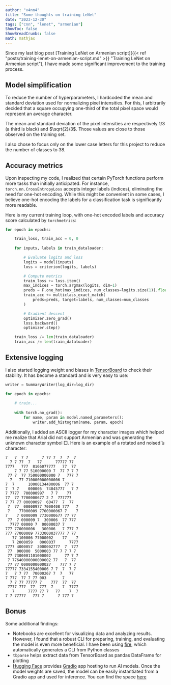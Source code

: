 ```yaml
---
author: "v4nn4"
title: "Some thoughts on training LeNet"
date: "2023-12-30"
tags: ["cnn", "lenet", "armenian"]
ShowToc: false
ShowBreadCrumbs: false
math: mathjax
---
```


Since my last blog post [Training LeNet on Armenian script]({{< ref "posts/training-lenet-on-armenian-script.md" >}} "Training LeNet on Armenian script"), I have made some significant improvement to the training process.

## Model simplification

To reduce the number of hyperparameters, I hardcoded the mean and standard deviation used for normalizing pixel intensities. For this, I arbitrarily decided that a square occupying one-third of the total pixel space would represent an average character.

The mean and standard deviation of the pixel intensities are respectively $1/3$ (a third is black) and $\sqrt{2}/3$. Those values are close to those observed on the training set.

I also chose to focus only on the lower case letters for this project to reduce the number of classes to 38.

## Accuracy metrics

Upon inspecting my code, I realized that certain PyTorch functions perform more tasks than initially anticipated. For instance, `torch.nn.CrossEntropyLoss` accepts integer labels (indices), eliminating the need for one-hot encoding. While this might be convenient in some cases, I believe one-hot encoding the labels for a classification task is significantly more readable.

Here is my current training loop, with one-hot encoded labels and accuracy score calculated by `torchmetrics`:

```python
for epoch in epochs:

    train_loss, train_acc = 0, 0
    
    for inputs, labels in train_dataloader:

        # Evaluate logits and loss
        logits = model(inputs)
        loss = criterion(logits, labels)

        # Compute metrics
        train_loss += loss.item()
        max_indices = torch.argmax(logits, dim=1)
        preds = F.one_hot(max_indices, num_classes=logits.size(1)).float()
        train_acc += multiclass_exact_match(
            preds=preds, target=labels, num_classes=num_classes
        )

        # Gradient descent
        optimizer.zero_grad()
        loss.backward()
        optimizer.step()

    train_loss /= len(train_dataloader)
    train_acc /= len(train_dataloader)
```

## Extensive logging

I also started logging weight and biases in [TensorBoard](https://www.tensorflow.org/tensorboard) to check their stability. It has become a standard and is very easy to use:

```python
writer = SummaryWriter(log_dir=log_dir)

for epoch in epochs:
    
    # train...
    
    with torch.no_grad():
        for name, param in model.named_parameters():
            writer.add_histogram(name, param, epoch)
```

Additionally, I added an ASCII logger for my character images which helped me realize that Arial did not support Armenian and was generating the unknown character symbol □. Here is an example of a rotated and noised ն character:

```verbatim
7   7  7 7      7 77 7  7  7  7 
  7 7 77  7   77      77777 77  
7777   777  8166077777   77  77 
    7 7 77 510000000 7  77 7 7 7
 77 7  77 750000000000 7   777 7
  7   77 710000000000006 7      
7  7      10000134400006  77 7  
7  7 7    000005  74045777   7 7
7 7777  700000997   7 7    77   
77  77 7700000677 2 7  777777   
7 77 77 00000097  60477  7  77  
 7  77  00000977 7000408 777   7
 7    77000009 7700000067 7    7
7    7 0000009 7730000677 77 77 
 77  7 000009 7  300006  77 777 
  7777 00000 7  00000037 7      
777 770000006   300006   7 777 7
777 77000009 7733000037777 7 77 
   77 100006 77000002    77    7
   7 2000059   0000037      7777
7777 4000057  3000002777  7  777
 77  000000  5000003 77 7 7 7 7 
 77 7300001101000002      77 7 7
 7 77640000000000002 77   7  77 
 77 77 0000000000027    777 7 7 
77777 7334155400006 7 7  7  7 7 
7   7 7 77  70000267 7  7   77  
7 777  77 7 77 003       7      
  7 7 77 77777 7    777  77  77 
 7777 777  77  777  7    7  7777
   7      7777 77 7   77    7  7
7 7 77777   777 7      7 777 7    
```

## Bonus

Some additional findings:

- Notebooks are excellent for visualizing data and analyzing results. However, I found that a robust CLI for preparing, training, and evaluating the model is even more beneficial. I have been using [fire](https://github.com/google/python-fire), which automatically generates a CLI from Python classes
- `tbparse` helps extract data from TensorBoard as pandas DataFrame for plotting
- [Hugging Face](https://huggingface.co/) provides [Gradio](https://www.gradio.app/) app hosting to run AI models. Once the model weights are saved, the model can be easily instantiated from a Gradio app and used for inference. You can find the space [here](https://huggingface.co/spaces/romflorentz/armenian-ocr)
